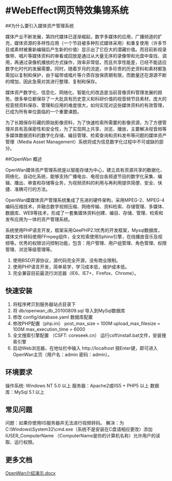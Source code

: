 #WebEffect网页特效集锦系统
=========

##为什么要引入媒体资产管理系统

媒体产业不断发展，第四代媒体已逐渐崛起，数字多媒体的应用，广播频道的扩充，媒体资源的多样性应用（一个节目被多种形式媒体采用）和重复使用（许多节目或素材被重新编辑后产生新的价值）显示出了它巨大的潜藏价值。而目前影视录像带、唱片等媒体资料的审看或回放是通过从大量无序的录像带和光盘中查找、调用，再通过录像机播放的方式操作，效率非常低，而且共享性能差，已经不能适应数字化时代的发展需要。同时，随着岁月的流逝，许多珍贵的历史资料和素材都急需加以复制和保护，由于磁带或唱片等介质存放保质期有限，而数量还在源源不断的增加，因此急需对其进行整理、复制和保存。 

媒体资产数字化、信息化、网络化、智能化的改造是当前音像资料管理发展的趋势。很多单位都保存了一大批具有历史意义和科研价值的视音频节目素材，庞大的视音频资料保存、管理和应用的难度很大，如何实现对这些媒体资料的有效管理，已成为所有单位面临的一个重要课题。 

为了长期保存珍藏的原始影像资料，为了快速检索所需要的影像资源，为了方便管理并具有高保密性和安全性，为了实现网上共享、浏览、播放，主要解决视音频等多媒体数据资料的数字化存储、编目管理、检索查询和资料发布等问题的媒体资产管理（Media Asset Management）系统将成为信息数字化过程中不可或缺的部分。

##OpenWan 概述

OpenWan媒体资产管理系统是以智能存储为中心，建立具有资源共享的数据化、网络化、自动化系统，能够支持广播电台、电视台各频道节目的数字化采集、编辑、播出、审查和存储等业务，为视频资料的利用与再利用提供简便、安全、快捷、准确可行的方法。 

OpenWan媒媒体资产管理系统集成了先进的硬件架构，采用MPEG-2、MPEG-4编码压缩技术，并融合数字视频压缩、网络传输、资料检索、存储管理、多媒体、数据库、WEB等技术，形成了一套集媒体资料创建、编目、存储、管理、检索和发布应用为一体的资产管理系统。

系统使用PHP语言开发，框架采用QeePHP2.1优秀的开发框架，Mysql数据库，媒体文件转码使用FFmpeg组件，全文检索使用Sphinx引擎，在线播放音乐及视频等。优秀的权限访问控制功能，包含：用户管理、用户组管理、角色管理、权限管理、浏览等级管理等。

1. 使用BSD开源协议，源代码完全开源，没有商业限制。
2. 使用PHP语言开发，简单易学，学习成本低，维护成本低。
3. 完全兼容目前最流行浏览器（IE6、IE7+、Firefox、Chrome）。

## 快速安装

1. 将程序拷贝到服务器站点目录下
2. 将 db/openwan_db_20100809.sql 导入到MySql数据库
3. 修改 config/database.yaml 数据库配置
4. 修改PHP配置（php.ini）
   post_max_size = 100M
   upload_max_filesize = 100M
   max_execution_time = 6000
5. 全文搜索引擎配置 （CSFT: coreseek.cn）
   运行csft\install.bat文件，安装搜索引擎
6. 启动Web浏览器，在地址栏中输入 http://localhost 按Enter键，即可进入OpenWan主页（用户名：admin 密码：admin）。

## 环境要求

操作系统: Windows NT 5.0 以上
服务器：Apache2或IIS5 + PHP5 以上
数据库：MySql 5.1 以上

## 常见问题
问题：如果你使用IIS服务器并无法进行视频转码。
解决：为C:\Windows\System32\cmd.exe（系统不是安装在C盘请相应更改）添加IUSER_ComputerName （ComputerName是你的计算机名称）允许用户的读取、运行权限。

## 更多文档

[OpenWan介绍演示.docx]()
